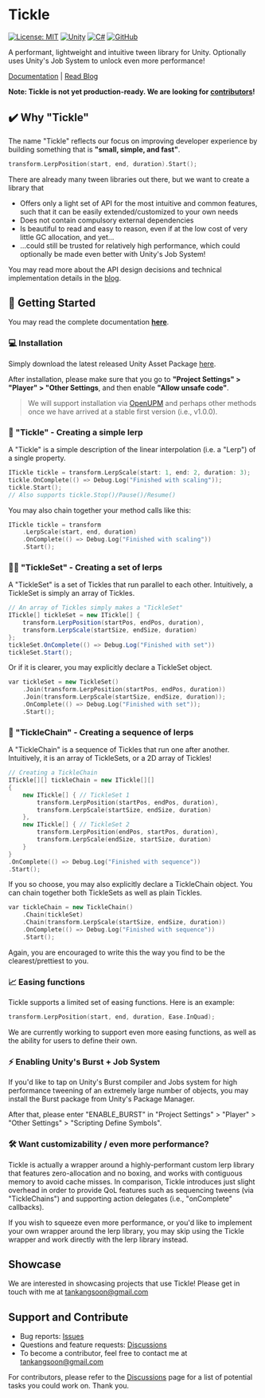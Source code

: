 # Tickle

[![License: MIT](https://img.shields.io/badge/License-MIT-yellow.svg)](https://github.com/ks-tan/Tickle/blob/main/LICENSE)
[![Unity](https://img.shields.io/badge/Unity-%23000000.svg?logo=unity&logoColor=white)](#) 
[![C#](https://custom-icon-badges.demolab.com/badge/C%23-%23239120.svg?logo=cshrp&logoColor=white)](#)
[![GitHub](https://img.shields.io/badge/GitHub-%23121011.svg?logo=github&logoColor=white)](#)


A performant, lightweight and intuitive tween library for Unity. Optionally uses Unity's Job System to unlock even more performance!

[Documentation](kstan.gitlab.io/tickle) | [Read Blog](kstan.gitlab.io/tickle-intro)

**Note: Tickle is not yet production-ready. We are looking for [contributors](##Support-and-Contribute)!**

## ✔️ Why "Tickle"

The name "Tickle" reflects our focus on improving developer experience by building something that is **"small, simple, and fast"**.

```C++
transform.LerpPosition(start, end, duration).Start();
```

There are already many tween libraries out there, but we want to create a library that

- Offers only a light set of API for the most intuitive and common features, such that it can be easily extended/customized to your own needs
- Does not contain compulsory external dependencies
- Is beautiful to read and easy to reason, even if at the low cost of very little GC allocation, and yet...
- ...could still be trusted for relatively high performance, which could optionally be made even better with Unity's Job System!

You may read more about the API design decisions and technical implementation details in the [blog](kstan.gitlab.io/tickle-intro).


## 📖 Getting Started

You may read the complete documentation **[here](kstan.gitlab.io/tickle)**.

### 💻 Installation

Simply download the latest released Unity Asset Package [here](https://github.com/ks-tan/Tickle/releases/).

After installation, please make sure that you go to **"Project Settings" > "Player" > "Other Settings**, and then enable **"Allow unsafe code"**.

> We will support installation via [OpenUPM](https://openupm.com/) and perhaps other methods once we have arrived at a stable first version (i.e., v1.0.0).

### 🕺 "Tickle" - Creating a simple lerp

A "Tickle" is a simple description of the linear interpolation (i.e. a "Lerp") of a single property.

```c++
ITickle tickle = transform.LerpScale(start: 1, end: 2, duration: 3);
tickle.OnComplete(() => Debug.Log("Finished with scaling"));
tickle.Start();
// Also supports tickle.Stop()/Pause()/Resume()
```

You may also chain together your method calls like this:

```C++
ITickle tickle = transform
    .LerpScale(start, end, duration)
    .OnComplete(() => Debug.Log("Finished with scaling"))
    .Start();
```

### 🕺💃 "TickleSet" - Creating a set of lerps

A "TickleSet" is a set of Tickles that run parallel to each other. Intuitively, a TickleSet is simply an array of Tickles.

```c#
// An array of Tickles simply makes a "TickleSet"
ITickle[] tickleSet = new ITickle[] {
    transform.LerpPosition(startPos, endPos, duration),
    transform.LerpScale(startSize, endSize, duration)
};
tickleSet.OnComplete(() => Debug.Log("Finished with set"))
tickleSet.Start();
```

Or if it is clearer, you may explicitly declare a TickleSet object.

```C++
var tickleSet = new TickleSet()
    .Join(transform.LerpPosition(startPos, endPos, duration))
    .Join(transform.LerpScale(startSize, endSize, duration));
    .OnComplete(() => Debug.Log("Finished with set"));
    .Start();
```

### 🔗 "TickleChain" - Creating a sequence of lerps

A "TickleChain" is a sequence of Tickles that run one after another. Intuitively, it is an array of TickleSets, or a 2D array of Tickles!

```c++
// Creating a TickleChain
ITickle[][] tickleChain = new ITickle[][]
{
    new ITickle[] { // TickleSet 1
        transform.LerpPosition(startPos, endPos, duration),
        transform.LerpScale(startSize, endSize, duration)
    },
    new ITickle[] { // TickleSet 2
        transform.LerpPosition(endPos, startPos, duration),
        transform.LerpScale(endSize, startSize, duration)
    }
}
.OnComplete(() => Debug.Log("Finished with sequence"))
.Start();
```

If you so choose, you may also explicitly declare a TickleChain object. You can chain together both TickleSets as well as plain Tickles.

```c++
var tickleChain = new TickleChain()
    .Chain(tickleSet)
    .Chain(transform.LerpScale(startSize, endSize, duration))
    .OnComplete(() => Debug.Log("Finished with sequence"))
    .Start();
```

Again, you are encouraged to write this the way you find to be the clearest/prettiest to you.

### 📈 Easing functions

Tickle supports a limited set of easing functions. Here is an example:

```c++
transform.LerpPosition(start, end, duration, Ease.InQuad);
```

We are currently working to support even more easing functions, as well as the ability for users to define their own. 

### ⚡ Enabling Unity's Burst + Job System

If you'd like to tap on Unity's Burst compiler and Jobs system for high performance tweening of an extremely large number of objects, you may install the Burst package from Unity's Package Manager.

After that, please enter "ENABLE_BURST" in "Project Settings" > "Player" > "Other Settings" > "Scripting Define Symbols".

### 🛠️ Want customizability / even more performance?

Tickle is actually a wrapper around a highly-performant custom lerp library that features zero-allocation and no boxing, and works with contiguous memory to avoid cache misses. In comparison, Tickle introduces just slight overhead in order to provide QoL features such as sequencing tweens (via "TickleChains") and supporting action delegates (i.e., "onComplete" callbacks).

If you wish to squeeze even more performance, or you'd like to implement your own wrapper around the lerp library, you may skip using the Tickle wrapper and work directly with the lerp library instead.

## Showcase

We are interested in showcasing projects that use Tickle! Please get in touch with me at tankangsoon@gmail.com

## Support and Contribute

- Bug reports: [Issues](https://github.com/ks-tan/Tickle/issues)
- Questions and feature requests: [Discussions](https://github.com/ks-tan/Tickle/discussions)
- To become a contributor, feel free to contact me at tankangsoon@gmail.com

For contributors, please refer to the [Discussions](https://github.com/ks-tan/Tickle/discussions) page for a list of potential tasks you could work on. Thank you.